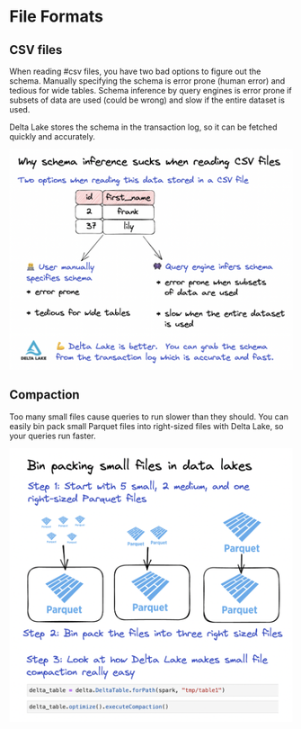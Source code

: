 # File Formats

## CSV files

When reading #csv files, you have two bad options to figure out the schema. Manually specifying the schema is error prone (human error) and tedious for wide tables. Schema inference by query engines is error prone if subsets of data are used (could be wrong) and slow if the entire dataset is used.

Delta Lake stores the schema in the transaction log, so it can be fetched quickly and accurately.

<img src="https://github.com/MrPowers/data-scrapbook/blob/main/images/file-formats/002-csv-schema-inference-sucks.png" width="700" />

## Compaction

Too many small files cause queries to run slower than they should. You can easily bin pack small Parquet files into right-sized files with Delta Lake, so your queries run faster.

<img src="https://github.com/MrPowers/data-scrapbook/blob/main/images/file-formats/001-bin-pack-parquet.png" width="700" />


